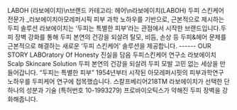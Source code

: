 LABOH (라보에이치)\n브랜드 카테고리: 헤어\n라보에이치(LABOH) 두피 스킨케어 전문가 _라보에이치아모레퍼시픽 피부 과학 노하우를 기반으로, 근본적으로 제시하는 두피 솔루션 라보에이치는 ‘두피는 특별한 피부’라는 관점에서 시작한 브랜드입니다.두피 장벽 강화를 통해 두피 본연의 건강을 되살려 탈모, 비듬, 손상 등 두피&헤어 문제를 근본적으로 해결하는 새로운 ‘두피 스킨케어’ 솔루션을 제공합니다. ------  OUR STORY  LABOratory Of Honesty 진실을 담음 두피스킨케어 연구소 라보에이치  Scalp Skincare Solution 두피 본연의 건강을 되살려 두피 모발 고민 없는 세상을 만들어갑니다.  “두피는 특별한 피부” 1954년부터 시작된 아모레퍼시핏의 피부과학연구 노하우를 두피케어 연구에 접목했습니다.  스칼프베리어218TM 라보에이치가 선택한 단 하나의 성분과 기술 (특허번호 10-1993279) 프로바이오틱스가 약해진 두피 장벽을 강화해줍니다.
